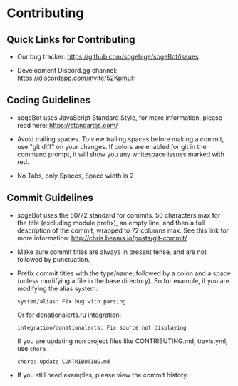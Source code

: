 Contributing
============

Quick Links for Contributing
----------------------------

 - Our bug tracker:
   https://github.com/sogehige/sogeBot/issues

 - Development Discord.gg channel:
   https://discordapp.com/invite/52KpmuH

Coding Guidelines
-----------------

 - sogeBot uses JavaScript Standard Style, for more
   information, please read here:
   https://standardjs.com/

 - Avoid trailing spaces.  To view trailing spaces before making a
   commit, use "git diff" on your changes.  If colors are enabled for
   git in the command prompt, it will show you any whitespace issues
   marked with red.

 - No Tabs, only Spaces, Space width is 2

Commit Guidelines
----------------

 - sogeBot uses the 50/72 standard for commits.  50 characters max
   for the title (excluding module prefix), an empty line, and then a
   full description of the commit, wrapped to 72 columns max.  See this
   link for more information: http://chris.beams.io/posts/git-commit/

 - Make sure commit titles are always in present tense, and are not
   followed by punctuation.

 - Prefix commit titles with the type/name, followed by a colon and a
   space (unless modifying a file in the base directory). So for example, if you
   are modifying the alias system:

     `system/alias: Fix bug with parsing`

   Or for donationalerts.ru integration:

     `integration/donationalerts: Fix source not displaying`

   If you are updating non project files like CONTRIBUTING.md, travis.yml, use `chore`

      `chore: Update CONTRIBUTING.md`

 - If you still need examples, please view the commit history.
